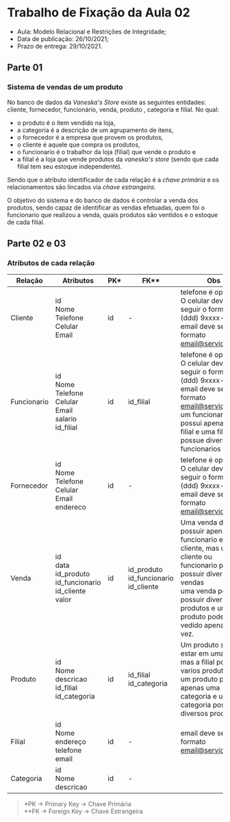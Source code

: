 # Trabalho de Fixação da Aula 02
* Aula: Modelo Relacional e Restrições de Integridade;
* Data de publicação: 26/10/2021;
* Prazo de entrega: 29/10/2021.

## Parte 01

### **Sistema de vendas de um produto**
No banco de dados da *Vaneska's Store* existe as seguintes entidades: cliente, fornecedor, funcionário, venda, produto , categoria e filial. No qual:
* o produto é o item vendido na loja, 
* a categoria é a descrição de um agrupamento de itens, 
* o fornecedor é a empresa que provem os produtos, 
* o cliente é aquele que compra os produtos, 
* o funcionario é o trabalhor da loja (filial) que vende o produto e 
* a filial é a loja que vende produtos da *vaneska's store* (sendo que cada filial tem seu estoque independente).   

Sendo que o atributo identificador de cada relação é a *chave primária* e os relacionamentos são lincados via *chave estrangeira*.

O objetivo do sistema e do banco de dados é controlar a venda dos produtos, sendo capaz de identificar as vendas efetuadas, quem foi o funcionario que realizou a venda, quais produtos são ventidos e o estoque de cada filial. 

## Parte 02 e 03

### **Atributos de cada relação**
| Relação     	| Atributos 	| PK* 	| FK** 	| Obs |
|-------------	|-----------	|-----	|------	| -----
| Cliente     	| id<br>Nome<br>Telefone<br>Celular<br>Email<br>          	|   id  	|   -   	| telefone é opcional <br> O celular deve seguir o formato (ddd) 9xxxx-xxxx <br> email deve seguir o formato email@servidor.com
| Funcionario 	| id<br>Nome<br>Telefone<br>Celular<br>Email<br>salario<br>id_filial          	|   id  	|   id_filial   	| telefone é opcional <br> O celular deve seguir o formato (ddd) 9xxxx-xxxx <br> email deve seguir o formato email@servidor.com <br> um funcionario possui apenas uma filial e uma filial possue diversos funcionarios
| Fornecedor  	| id<br>Nome<br>Telefone<br>Celular<br> Email<br>endereco<br>          	|  id   	|   -   	| telefone é opcional <br> O celular deve seguir o formato (ddd) 9xxxx-xxxx <br> email deve seguir o formato email@servidor.com
| Venda  	      | id <br> data <br> id_produto <br> id_funcionario <br> id_cliente <br> valor        	|  id   	|   id_produto <br> id_funcionario <br> id_cliente   	| Uma venda deve possuir apenas um funcionario e um cliente, mas um cliente ou funcionario podem possuir diversas vendas <br> uma venda pode possuir diversos produtos e um produto pode ser vedido apenas uma vez.
| Produto       | id<br>Nome<br>descricao <br> id_filial  <br> id_categoria       	|  id   	|  id_filial <br> id_categoria    	| Um produto só pode estar em uma filial, mas a filial possui varios produtos <br> um produto possui apenas uma categoria e uma categoria possui diversos produtos
| Filial        | id<br>Nome<br>endereço<br>telefone<br>email<br> | id    	| -     	| email deve seguir o formato email@servidor.com
| Categoria     | id<br>Nome<br>descricao <br>          	|  id   	|  -    	| 

> *PK -> Primary Key -> Chave Primária <br>
> **FK -> Foreign Key -> Chave Estrangeira
